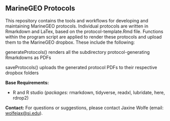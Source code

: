 ## MarineGEO Protocols

This repository contains the tools and workflows for developing and maintaining MarineGEO protocols. Individual protocols are written in Rmarkdown and LaTex, based on the protocol-template.Rmd file. Functions within the program script are applied to render these protocols and upload them to the MarineGEO dropbox. These include the following:

generateProtocols()	renders all the subdirectory protocol-generating Rmarkdowns as PDFs

saveProtocols()		uploads the generated protocol PDFs to their respective dropbox folders

**Base Requirements:**
- R and R studio (*packages:* rmarkdown, tidyverse, readxl, lubridate, here, rdrop2)

**Contact:**
For questions or suggestions, please contact Jaxine Wolfe (email: wolfejax@si.edu).